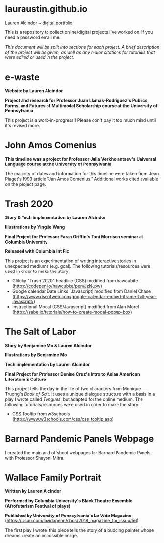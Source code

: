 # lauraustin.github.io
Lauren Alcindor ~ digital portfolio

This is a repository to collect online/digital projects I've worked on. 
If you need a password email me.

*This document will be split into sections for each project. A brief description of the project will be given, as well as any major citations for tutorials that were edited or used in the project.*

# e-waste
**Website by Lauren Alcindor**

**Project and research for Professor Juan Llamas-Rodriguez's Publics, Forms, and Futures of Multimodal Scholarship course at the University of Pennsylvania**

This project is a work-in-progress!! Please don't pay it too much mind until it's revised more. 

# John Amos Comenius 
**This timeline was a project for Professor Julia Verkholantsev's Universal Language course at the University of Pennsylvania**

The majority of dates and information for this timeline were taken from Jean Piaget's 1993 article "Jan Amos Comenius." Additional works cited available on the project page.


# Trash 2020
**Story & Tech implementation by Lauren Alcindor**

**Illustrations by Yingjie Wang**

**Final Project for Professor Farah Griffin's Toni Morrison seminar at Columbia University**

**Released with Columbia Int Fic**

This project is an experimentation of writing interactive stories in unexpected mediums (e.g. gcal). 
The following tutorials/resources were used in order to make the story:
- Glitchy "Trash 2020" headline (CSS) modified from hawcubite (https://codepen.io/hawcubite/pen/JzNJpw)
- Google calendar Date Links (Javascript) modified from Daniel Chase (https://www.riseofweb.com/google-calendar-embed-iframe-full-year-javascript/)
- Instructional Modal (CSS/Javascript) modified from Alan Morel (https://sabe.io/tutorials/how-to-create-modal-popup-box)

# The Salt of Labor
**Story by Benjamine Mo & Lauren Alcindor**

**Illustrations by Benjamine Mo**

**Tech implementation by Lauren Alcindor**

**Final Project for Professor Denise Cruz's Intro to Asian American Literature & Culture**

This project tells the day in the life of two characters from Monique Truong's *Book of Salt*. It uses a unique dialogue structure with a basis in a play I wrote called *Tongues*, but adapted for the online medium. 
The following tutorials/resources were used in order to make the story:
- CSS Tooltip from w3schools (https://www.w3schools.com/css/css_tooltip.asp)

# Barnard Pandemic Panels Webpage
I created the main and offshoot webpages for Barnard Pandemic Panels with Professor Shayoni Mitra.

# Wallace Family Portrait

**Written by Lauren Alcindor**

**Performed by Columbia University's Black Theatre Ensemble (Afrofuturism Festival of plays)**

**Published by University of Pennsylvania's *La Vida* Magazine** (https://issuu.com/lavidapenn/docs/2018_magazine_for_issuu/56)

The first play I wrote, this piece tells the story of a budding painter whose dreams create an impossible image.  
